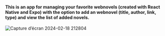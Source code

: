 #### This is an app for managing your favorite webnovels (created with React Native and Expo) with the option to add an webnovel (title, author, link, type) and view the list of added novels.
![Capture d’écran 2024-02-18 212804](https://github.com/otari2002/novelApp/assets/53525728/097b70d7-41f6-4757-87f9-075c672d658a)
